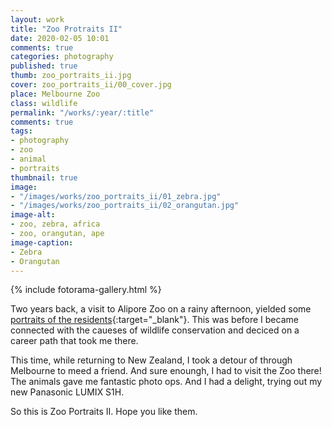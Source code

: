 ```yaml
---
layout: work
title: "Zoo Protraits II"
date: 2020-02-05 10:01
comments: true
categories: photography
published: true
thumb: zoo_portraits_ii.jpg
cover: zoo_portraits_ii/00_cover.jpg
place: Melbourne Zoo
class: wildlife
permalink: "/works/:year/:title"
comments: true
tags:
- photography
- zoo
- animal
- portraits
thumbnail: true
image:
- "/images/works/zoo_portraits_ii/01_zebra.jpg"
- "/images/works/zoo_portraits_ii/02_orangutan.jpg"
image-alt:
- zoo, zebra, africa
- zoo, orangutan, ape
image-caption:
- Zebra
- Orangutan
---
```


<p>
  {% include fotorama-gallery.html %}
</p>

Two years back, a visit to Alipore Zoo on a rainy afternoon, yielded some [portraits of the residents](https://upamanyu.in/works/2015/zoo-portraits/){:target="_blank"}. This was before I became connected with the caueses of wildlife conservation and deciced on a career path that took me there.

This time, while returning to New Zealand, I took a detour of through Melbourne to meed a friend. And sure enoungh, I had to visit the Zoo there! The animals gave me fantastic photo ops. And I had a delight, trying out my new Panasonic LUMIX S1H.

So this is Zoo Portraits II. Hope you like them.